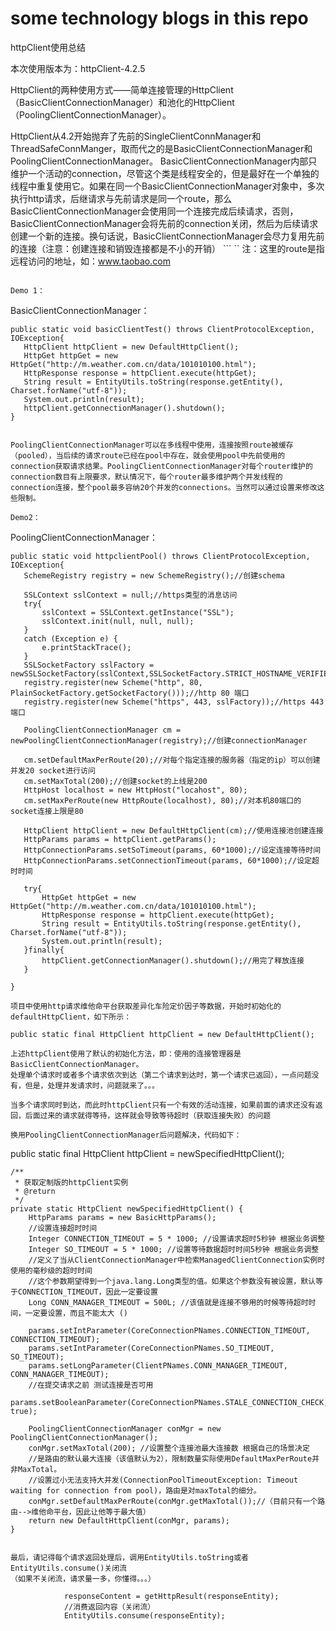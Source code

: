 # some technology blogs in this repo

httpClient使用总结

本次使用版本为：httpClient-4.2.5

HttpClient的两种使用方式——简单连接管理的HttpClient（BasicClientConnectionManager）和池化的HttpClient（PoolingClientConnectionManager）。

HttpClient从4.2开始抛弃了先前的SingleClientConnManager和ThreadSafeConnManger，取而代之的是BasicClientConnectionManager和PoolingClientConnectionManager。
BasicClientConnectionManager内部只维护一个活动的connection，尽管这个类是线程安全的，但是最好在一个单独的线程中重复使用它。如果在同一个BasicClientConnectionManager对象中，多次执行http请求，后继请求与先前请求是同一个route，那么BasicClientConnectionManager会使用同一个连接完成后续请求，否则，BasicClientConnectionManager会将先前的connection关闭，然后为后续请求创建一个新的连接。换句话说，BasicClientConnectionManager会尽力复用先前的连接（注意：创建连接和销毁连接都是不小的开销）
``` ``
注：这里的route是指远程访问的地址，如：www.taobao.com
``` 

Demo 1：
``` 

BasicClientConnectionManager：

    public static void basicClientTest() throws ClientProtocolException, IOException{
       HttpClient httpClient = new DefaultHttpClient();
       HttpGet httpGet = new HttpGet("http://m.weather.com.cn/data/101010100.html");
       HttpResponse response = httpClient.execute(httpGet);
       String result = EntityUtils.toString(response.getEntity(), Charset.forName("utf-8"));
       System.out.println(result);
       httpClient.getConnectionManager().shutdown();
    }
 

```

PoolingClientConnectionManager可以在多线程中使用，连接按照route被缓存（pooled），当后续的请求route已经在pool中存在，就会使用pool中先前使用的connection获取请求结果。PoolingClientConnectionManager对每个router维护的connection数目有上限要求，默认情况下，每个router最多维护两个并发线程的connection连接，整个pool最多容纳20个并发的connections。当然可以通过设置来修改这些限制。

Demo2：
```
PoolingClientConnectionManager：

    public static void httpclientPool() throws ClientProtocolException, IOException{
       SchemeRegistry registry = new SchemeRegistry();//创建schema
      
       SSLContext sslContext = null;//https类型的消息访问
       try{
           sslContext = SSLContext.getInstance("SSL");
           sslContext.init(null, null, null);
       }
       catch (Exception e) {
           e.printStackTrace();
       }
       SSLSocketFactory sslFactory = newSSLSocketFactory(sslContext,SSLSocketFactory.STRICT_HOSTNAME_VERIFIER);
       registry.register(new Scheme("http", 80, PlainSocketFactory.getSocketFactory()));//http 80 端口
       registry.register(new Scheme("https", 443, sslFactory));//https 443端口
      
       PoolingClientConnectionManager cm = newPoolingClientConnectionManager(registry);//创建connectionManager
      
       cm.setDefaultMaxPerRoute(20);//对每个指定连接的服务器（指定的ip）可以创建并发20 socket进行访问
       cm.setMaxTotal(200);//创建socket的上线是200
       HttpHost localhost = new HttpHost("locahost", 80);
       cm.setMaxPerRoute(new HttpRoute(localhost), 80);//对本机80端口的socket连接上限是80
      
       HttpClient httpClient = new DefaultHttpClient(cm);//使用连接池创建连接
       HttpParams params = httpClient.getParams();
       HttpConnectionParams.setSoTimeout(params, 60*1000);//设定连接等待时间
       HttpConnectionParams.setConnectionTimeout(params, 60*1000);//设定超时时间
 
       try{
           HttpGet httpGet = new HttpGet("http://m.weather.com.cn/data/101010100.html");
           HttpResponse response = httpClient.execute(httpGet);
           String result = EntityUtils.toString(response.getEntity(), Charset.forName("utf-8"));
           System.out.println(result);
       }finally{
           httpClient.getConnectionManager().shutdown();//用完了释放连接
       }
      
    }

``` 
项目中使用http请求维他命平台获取差异化车险定价因子等数据，开始时初始化的defaultHttpClient，如下所示：
``` 
    public static final HttpClient httpClient = new DefaultHttpClient();

```
上述httpClient使用了默认的初始化方法，即：使用的连接管理器是BasicClientConnectionManager。
处理单个请求时或者多个请求依次到达（第二个请求到达时，第一个请求已返回），一点问题没有，但是，处理并发请求时，问题就来了。。。

当多个请求同时到达，而此时httpClient只有一个有效的活动连接，如果前面的请求还没有返回，后面过来的请求就得等待，这样就会导致等待超时（获取连接失败）的问题

换用PoolingClientConnectionManager后问题解决，代码如下：
``` 
 public static final HttpClient httpClient = newSpecifiedHttpClient();

    /**
     * 获取定制版的httpClient实例
     * @return
     */
    private static HttpClient newSpecifiedHttpClient() {
        HttpParams params = new BasicHttpParams();
        //设置连接超时时间
        Integer CONNECTION_TIMEOUT = 5 * 1000; //设置请求超时5秒钟 根据业务调整
        Integer SO_TIMEOUT = 5 * 1000; //设置等待数据超时时间5秒钟 根据业务调整
        //定义了当从ClientConnectionManager中检索ManagedClientConnection实例时使用的毫秒级的超时时间
        //这个参数期望得到一个java.lang.Long类型的值。如果这个参数没有被设置，默认等于CONNECTION_TIMEOUT，因此一定要设置
        Long CONN_MANAGER_TIMEOUT = 500L; //该值就是连接不够用的时候等待超时时间，一定要设置，而且不能太大 ()

        params.setIntParameter(CoreConnectionPNames.CONNECTION_TIMEOUT, CONNECTION_TIMEOUT);
        params.setIntParameter(CoreConnectionPNames.SO_TIMEOUT, SO_TIMEOUT);
        params.setLongParameter(ClientPNames.CONN_MANAGER_TIMEOUT, CONN_MANAGER_TIMEOUT);
        //在提交请求之前 测试连接是否可用
        params.setBooleanParameter(CoreConnectionPNames.STALE_CONNECTION_CHECK, true);

        PoolingClientConnectionManager conMgr = new PoolingClientConnectionManager();
        conMgr.setMaxTotal(200); //设置整个连接池最大连接数 根据自己的场景决定
        //是路由的默认最大连接（该值默认为2），限制数量实际使用DefaultMaxPerRoute并非MaxTotal。
        //设置过小无法支持大并发(ConnectionPoolTimeoutException: Timeout waiting for connection from pool)，路由是对maxTotal的细分。
        conMgr.setDefaultMaxPerRoute(conMgr.getMaxTotal());//（目前只有一个路由-->维他命平台，因此让他等于最大值）
        return new DefaultHttpClient(conMgr, params);
    }

```

最后，请记得每个请求返回处理后，调用EntityUtils.toString或者EntityUtils.consume()关闭流
（如果不关闭流，请求量一多，你懂得。。。）

```
                responseContent = getHttpResult(responseEntity);
                //消费返回内容（关闭流）
                EntityUtils.consume(responseEntity);
```
